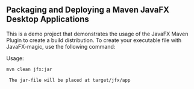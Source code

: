 Packaging and Deploying a Maven JavaFX Desktop Applications
-----

This is a demo project that demonstrates the usage of the JavaFX Maven Plugin to create a build distribution.
To create your executable file with JavaFX-magic, use the following command:

Usage:
```bash
mvn clean jfx:jar

 The jar-file will be placed at target/jfx/app
